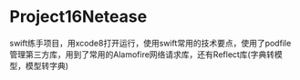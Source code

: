 # Project16Netease
swift练手项目，用xcode8打开运行，使用swift常用的技术要点，使用了podfile管理第三方库，用到了常用的Alamofire网络请求库，还有Reflect库(字典转模型，模型转字典)
